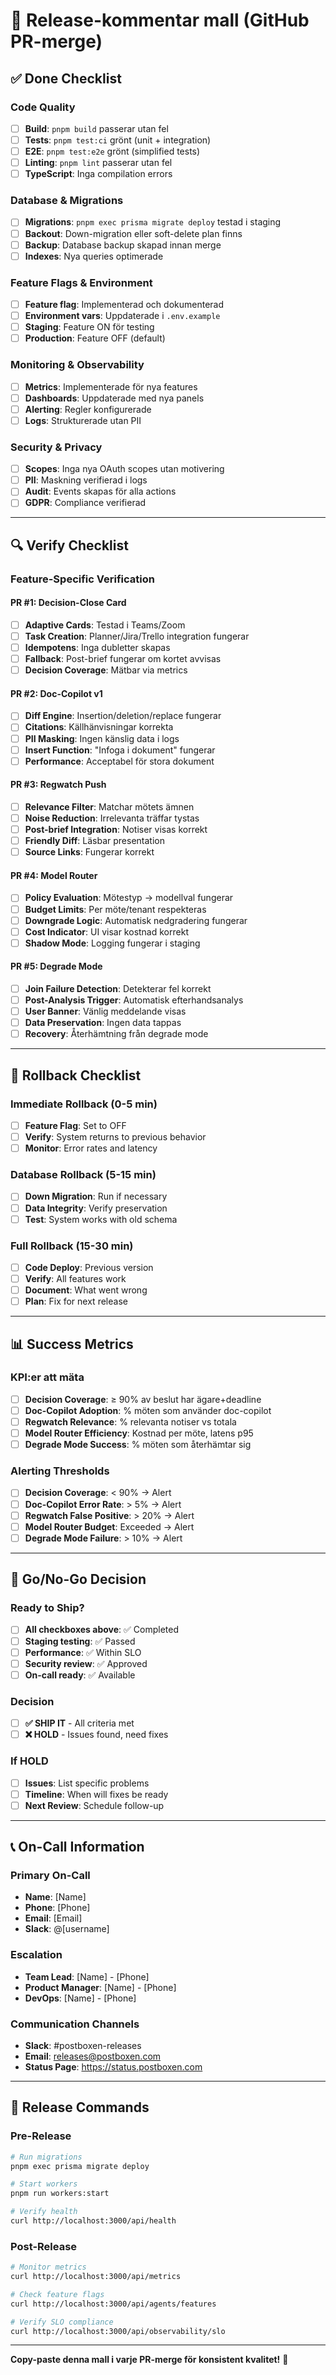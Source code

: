# 🚀 Release-kommentar mall (GitHub PR-merge)

## ✅ Done Checklist

### Code Quality
- [ ] **Build**: `pnpm build` passerar utan fel
- [ ] **Tests**: `pnpm test:ci` grönt (unit + integration)
- [ ] **E2E**: `pnpm test:e2e` grönt (simplified tests)
- [ ] **Linting**: `pnpm lint` passerar utan fel
- [ ] **TypeScript**: Inga compilation errors

### Database & Migrations
- [ ] **Migrations**: `pnpm exec prisma migrate deploy` testad i staging
- [ ] **Backout**: Down-migration eller soft-delete plan finns
- [ ] **Backup**: Database backup skapad innan merge
- [ ] **Indexes**: Nya queries optimerade

### Feature Flags & Environment
- [ ] **Feature flag**: Implementerad och dokumenterad
- [ ] **Environment vars**: Uppdaterade i `.env.example`
- [ ] **Staging**: Feature ON för testing
- [ ] **Production**: Feature OFF (default)

### Monitoring & Observability
- [ ] **Metrics**: Implementerade för nya features
- [ ] **Dashboards**: Uppdaterade med nya panels
- [ ] **Alerting**: Regler konfigurerade
- [ ] **Logs**: Strukturerade utan PII

### Security & Privacy
- [ ] **Scopes**: Inga nya OAuth scopes utan motivering
- [ ] **PII**: Maskning verifierad i logs
- [ ] **Audit**: Events skapas för alla actions
- [ ] **GDPR**: Compliance verifierad

---

## 🔍 Verify Checklist

### Feature-Specific Verification

#### PR #1: Decision-Close Card
- [ ] **Adaptive Cards**: Testad i Teams/Zoom
- [ ] **Task Creation**: Planner/Jira/Trello integration fungerar
- [ ] **Idempotens**: Inga dubletter skapas
- [ ] **Fallback**: Post-brief fungerar om kortet avvisas
- [ ] **Decision Coverage**: Mätbar via metrics

#### PR #2: Doc-Copilot v1
- [ ] **Diff Engine**: Insertion/deletion/replace fungerar
- [ ] **Citations**: Källhänvisningar korrekta
- [ ] **PII Masking**: Ingen känslig data i logs
- [ ] **Insert Function**: "Infoga i dokument" fungerar
- [ ] **Performance**: Acceptabel för stora dokument

#### PR #3: Regwatch Push
- [ ] **Relevance Filter**: Matchar mötets ämnen
- [ ] **Noise Reduction**: Irrelevanta träffar tystas
- [ ] **Post-brief Integration**: Notiser visas korrekt
- [ ] **Friendly Diff**: Läsbar presentation
- [ ] **Source Links**: Fungerar korrekt

#### PR #4: Model Router
- [ ] **Policy Evaluation**: Mötestyp → modellval fungerar
- [ ] **Budget Limits**: Per möte/tenant respekteras
- [ ] **Downgrade Logic**: Automatisk nedgradering fungerar
- [ ] **Cost Indicator**: UI visar kostnad korrekt
- [ ] **Shadow Mode**: Logging fungerar i staging

#### PR #5: Degrade Mode
- [ ] **Join Failure Detection**: Detekterar fel korrekt
- [ ] **Post-Analysis Trigger**: Automatisk efterhandsanalys
- [ ] **User Banner**: Vänlig meddelande visas
- [ ] **Data Preservation**: Ingen data tappas
- [ ] **Recovery**: Återhämtning från degrade mode

---

## 🚨 Rollback Checklist

### Immediate Rollback (0-5 min)
- [ ] **Feature Flag**: Set to OFF
- [ ] **Verify**: System returns to previous behavior
- [ ] **Monitor**: Error rates and latency

### Database Rollback (5-15 min)
- [ ] **Down Migration**: Run if necessary
- [ ] **Data Integrity**: Verify preservation
- [ ] **Test**: System works with old schema

### Full Rollback (15-30 min)
- [ ] **Code Deploy**: Previous version
- [ ] **Verify**: All features work
- [ ] **Document**: What went wrong
- [ ] **Plan**: Fix for next release

---

## 📊 Success Metrics

### KPI:er att mäta
- [ ] **Decision Coverage**: ≥ 90% av beslut har ägare+deadline
- [ ] **Doc-Copilot Adoption**: % möten som använder doc-copilot
- [ ] **Regwatch Relevance**: % relevanta notiser vs totala
- [ ] **Model Router Efficiency**: Kostnad per möte, latens p95
- [ ] **Degrade Mode Success**: % möten som återhämtar sig

### Alerting Thresholds
- [ ] **Decision Coverage**: < 90% → Alert
- [ ] **Doc-Copilot Error Rate**: > 5% → Alert
- [ ] **Regwatch False Positive**: > 20% → Alert
- [ ] **Model Router Budget**: Exceeded → Alert
- [ ] **Degrade Mode Failure**: > 10% → Alert

---

## 🎯 Go/No-Go Decision

### Ready to Ship?
- [ ] **All checkboxes above**: ✅ Completed
- [ ] **Staging testing**: ✅ Passed
- [ ] **Performance**: ✅ Within SLO
- [ ] **Security review**: ✅ Approved
- [ ] **On-call ready**: ✅ Available

### Decision
- [ ] **✅ SHIP IT** - All criteria met
- [ ] **❌ HOLD** - Issues found, need fixes

### If HOLD
- [ ] **Issues**: List specific problems
- [ ] **Timeline**: When will fixes be ready
- [ ] **Next Review**: Schedule follow-up

---

## 📞 On-Call Information

### Primary On-Call
- **Name**: [Name]
- **Phone**: [Phone]
- **Email**: [Email]
- **Slack**: @[username]

### Escalation
- **Team Lead**: [Name] - [Phone]
- **Product Manager**: [Name] - [Phone]
- **DevOps**: [Name] - [Phone]

### Communication Channels
- **Slack**: #postboxen-releases
- **Email**: releases@postboxen.com
- **Status Page**: https://status.postboxen.com

---

## 🚀 Release Commands

### Pre-Release
```bash
# Run migrations
pnpm exec prisma migrate deploy

# Start workers
pnpm run workers:start

# Verify health
curl http://localhost:3000/api/health
```

### Post-Release
```bash
# Monitor metrics
curl http://localhost:3000/api/metrics

# Check feature flags
curl http://localhost:3000/api/agents/features

# Verify SLO compliance
curl http://localhost:3000/api/observability/slo
```

---

**Copy-paste denna mall i varje PR-merge för konsistent kvalitet!** 🚀
